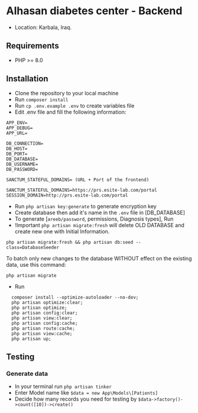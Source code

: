 #  Alhasan diabetes center - Backend
- Location: Karbala, Iraq.

## Requirements
- PHP >= 8.0

## Installation
- Clone the repository to your local machine
- Run `composer install`
- Run `cp .env.example .env` to create variables file
- Edit .env file and fill the following information:
```apacheconf
APP_ENV=
APP_DEBUG=
APP_URL=

DB_CONNECTION=
DB_HOST=
DB_PORT=
DB_DATABASE=
DB_USERNAME=
DB_PASSWORD=

SANCTUM_STATEFUL_DOMAINS= (URL + Port of the frontend)

SANCTUM_STATEFUL_DOMAINS=https://prs.esite-lab.com/portal
SESSION_DOMAIN=http://prs.esite-lab.com/portal
```
- Run `php artisan key:generate` to generate encryption key
- Create database then add it's name in the `.env` file in [DB_DATABASE]
- To generate [`areeb/password`, permissions, Diagnosis types], Run
- !Important `php artisan migrate:fresh` will delete OLD DATABASE and create new one with Initial Information.
```apacheconf
php artisan migrate:fresh && php artisan db:seed --class=DatabaseSeeder
```
To batch only new changes to the database WITHOUT effect on the existing data, use this command:
```apacheconf
php artisan migrate
```
- Run
```apacheconf
  composer install --optimize-autoloader --no-dev;
  php artisan optimize:clear;
  php artisan optimize;
  php artisan config:clear;
  php artisan view:clear;
  php artisan config:cache;
  php artisan route:cache;
  php artisan view:cache;
  php artisan up;
  ```

## Testing
### Generate  data
- In your terminal run `php artisan tinker`
- Enter Model name like `$data = new App\Models\[Patients]`
- Decide how many records you need for testing by `$data->factory()->count([10])->create()`
